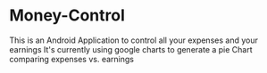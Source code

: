 # Money-Control


This is an Android Application to control all your expenses and your earnings 
It's currently using google charts to generate a pie Chart comparing expenses vs. earnings
